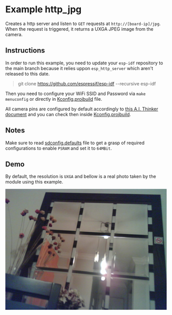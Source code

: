 # Example http_jpg

Creates a http server and listen to `GET` requests at `http://[board-ip]/jpg`. When the request is triggered, it returns a UXGA JPEG image from the camera.

## Instructions

In order to run this example, you need to update your `esp-idf` repository to the main branch because it relies uppon `esp_http_server` which aren't released to this date.

> git clone https://github.com/espressif/esp-idf --recursive esp-idf

Then you need to configure your WiFi SSID and Password via `make menuconfig` or directly in [Kconfig.projbuild](./main/Kconfig.projbuild) file.

All camera pins are configured by default accordingly to [this A.I. Thinker document](../../assets/ESP32-CAM_Product_Specification.pdf) and you can check then inside [Kconfig.projbuild](./main/Kconfig.projbuild).

## Notes

Make sure to read [sdconfig.defaults](./sdconfig.defaults) file to get a grasp of required configurations to enable `PSRAM` and set it to `64MBit`.

## Demo

By default, the resolution is `UXGA` and bellow is a real photo taken by the module using this example.

![capture_by_esp32-cam_example_http_jpg](../../assets/capture_by_esp32-cam_example_http_jpg.jpg)
